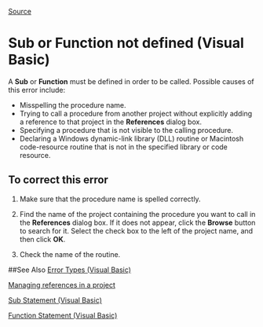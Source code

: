 
[Source](https://msdn.microsoft.com/en-us/library/s8y42ktc.aspx "Permalink to Sub or Function not defined (Visual Basic)")

# Sub or Function not defined (Visual Basic) 

A **Sub** or **Function** must be defined in order to be called. Possible causes of this error include:
* Misspelling the procedure name.
* Trying to call a procedure from another project without explicitly adding a reference to that project in the **References** dialog box.
* Specifying a procedure that is not visible to the calling procedure.
* Declaring a Windows dynamic-link library (DLL) routine or Macintosh code-resource routine that is not in the specified library or code resource.

## To correct this error

1. Make sure that the procedure name is spelled correctly.

2. Find the name of the project containing the procedure you want to call in the **References** dialog box. If it does not appear, click the **Browse** button to search for it. Select the check box to the left of the project name, and then click **OK**.

3. Check the name of the routine.


##See Also
[Error Types (Visual Basic)][1]

[Managing references in a project][2]

[Sub Statement (Visual Basic)][3] 

[Function Statement (Visual Basic)][4]

[1]: https://msdn.microsoft.com/en-us/library/shz02d41.aspx
[2]: https://msdn.microsoft.com/en-us/library/ez524kew.aspx
[3]: https://msdn.microsoft.com/en-us/library/dz1z94ha.aspx
[4]: https://msdn.microsoft.com/en-us/library/sect4ck6.aspx